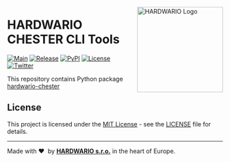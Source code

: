 <a href="https://www.hardwario.com/"><img src="https://www.hardwario.com/ci/assets/hw-logo.svg" width="200" alt="HARDWARIO Logo" align="right"></a>

# HARDWARIO CHESTER CLI Tools

[![Main](https://github.com/hardwario/py-hardwario-chester/actions/workflows/main.yaml/badge.svg)](https://github.com/hardwario/py-hardwario-chester/actions/workflows/main.yaml)
[![Release](https://img.shields.io/github/release/hardwario/py-hardwario-chester.svg)](https://github.com/hardwario/py-hardwario-chester/releases)
[![PyPI](https://img.shields.io/pypi/v/hardwario-chester.svg)](https://pypi.org/project/hardwario-chester/)
[![License](https://img.shields.io/github/license/hardwario/py-hardwario-chester.svg)](https://github.com/hardwario/py-hardwario-chester/blob/master/LICENSE)
[![Twitter](https://img.shields.io/twitter/follow/hardwario_en.svg?style=social&label=Follow)](https://twitter.com/hardwario_en)

This repository contains Python package [hardwario-chester](https://pypi.org/project/hardwario-chester/)


## License

This project is licensed under the [MIT License](https://opensource.org/licenses/MIT/) - see the [LICENSE](LICENSE) file for details.

---

Made with &#x2764;&nbsp; by [**HARDWARIO s.r.o.**](https://www.hardwario.com/) in the heart of Europe.
